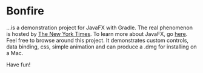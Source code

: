 # Bonfire
...is a demonstration project for JavaFX with Gradle. The real phenomenon is hosted by [The New York Times](https://www.nytimes.com/games/wordle/index.html).
To learn more about JavaFX, go [here](https://openjfx.io/). Feel free to browse around this project. It demonstrates custom controls, data binding, 
css, simple animation and can produce a .dmg for installing on a Mac.

Have fun!
